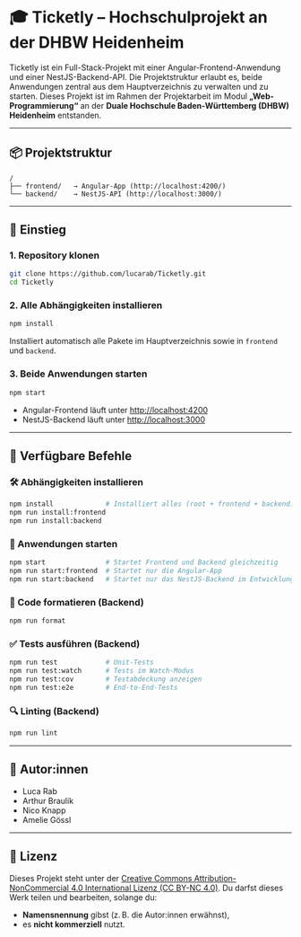 # 🎓 Ticketly – Hochschulprojekt an der DHBW Heidenheim

Ticketly ist ein Full-Stack-Projekt mit einer Angular-Frontend-Anwendung und einer NestJS-Backend-API. Die Projektstruktur erlaubt es, beide Anwendungen zentral aus dem Hauptverzeichnis zu verwalten und zu starten.
Dieses Projekt ist im Rahmen der Projektarbeit im Modul **„Web-Programmierung“** an der **Duale Hochschule Baden-Württemberg (DHBW) Heidenheim** entstanden.

---

## 📦 Projektstruktur

```
/
├── frontend/   → Angular-App (http://localhost:4200/)
└── backend/    → NestJS-API (http://localhost:3000/)
```

---

## 🚀 Einstieg

### 1. Repository klonen
```bash
git clone https://github.com/lucarab/Ticketly.git
cd Ticketly
```

### 2. Alle Abhängigkeiten installieren
```bash
npm install
```
Installiert automatisch alle Pakete im Hauptverzeichnis sowie in `frontend` und `backend`.

### 3. Beide Anwendungen starten
```bash
npm start
```
- Angular-Frontend läuft unter [http://localhost:4200](http://localhost:4200)  
- NestJS-Backend läuft unter [http://localhost:3000](http://localhost:3000)

---

## 🔧 Verfügbare Befehle

### 🛠 Abhängigkeiten installieren
```bash
npm install             # Installiert alles (root + frontend + backend)
npm run install:frontend
npm run install:backend
```

### 🚀 Anwendungen starten
```bash
npm start               # Startet Frontend und Backend gleichzeitig
npm run start:frontend  # Startet nur die Angular-App
npm run start:backend   # Startet nur das NestJS-Backend im Entwicklungsmodus
```

### 🧹 Code formatieren (Backend)
```bash
npm run format
```

### ✅ Tests ausführen (Backend)
```bash
npm run test            # Unit-Tests
npm run test:watch      # Tests im Watch-Modus
npm run test:cov        # Testabdeckung anzeigen
npm run test:e2e        # End-to-End-Tests
```

### 🔍 Linting (Backend)
```bash
npm run lint
```

---

## 👥 Autor:innen

- Luca Rab  
- Arthur Braulik  
- Nico Knapp  
- Amelie Gössl

---

## 📄 Lizenz

Dieses Projekt steht unter der [Creative Commons Attribution-NonCommercial 4.0 International Lizenz (CC BY-NC 4.0)](https://creativecommons.org/licenses/by-nc/4.0/deed.de).
Du darfst dieses Werk teilen und bearbeiten, solange du:
- **Namensnennung** gibst (z. B. die Autor:innen erwähnst),
- es **nicht kommerziell** nutzt.
